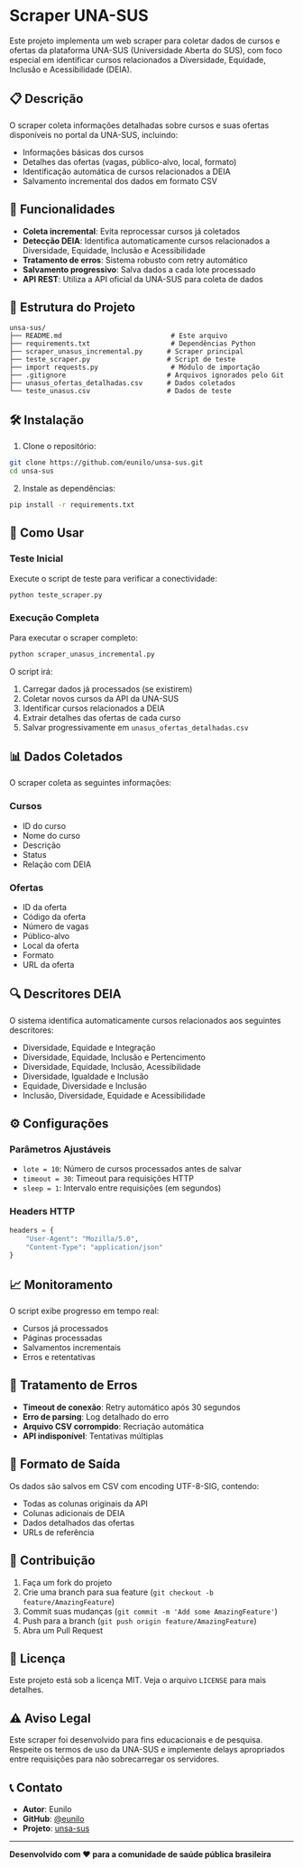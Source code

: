 # Scraper UNA-SUS

Este projeto implementa um web scraper para coletar dados de cursos e ofertas da plataforma UNA-SUS (Universidade Aberta do SUS), com foco especial em identificar cursos relacionados a Diversidade, Equidade, Inclusão e Acessibilidade (DEIA).

## 📋 Descrição

O scraper coleta informações detalhadas sobre cursos e suas ofertas disponíveis no portal da UNA-SUS, incluindo:
- Informações básicas dos cursos
- Detalhes das ofertas (vagas, público-alvo, local, formato)
- Identificação automática de cursos relacionados a DEIA
- Salvamento incremental dos dados em formato CSV

## 🚀 Funcionalidades

- **Coleta incremental**: Evita reprocessar cursos já coletados
- **Detecção DEIA**: Identifica automaticamente cursos relacionados a Diversidade, Equidade, Inclusão e Acessibilidade
- **Tratamento de erros**: Sistema robusto com retry automático
- **Salvamento progressivo**: Salva dados a cada lote processado
- **API REST**: Utiliza a API oficial da UNA-SUS para coleta de dados

## 📁 Estrutura do Projeto

```
unsa-sus/
├── README.md                           # Este arquivo
├── requirements.txt                    # Dependências Python
├── scraper_unasus_incremental.py      # Scraper principal
├── teste_scraper.py                   # Script de teste
├── import requests.py                  # Módulo de importação
├── .gitignore                         # Arquivos ignorados pelo Git
├── unasus_ofertas_detalhadas.csv      # Dados coletados
└── teste_unasus.csv                   # Dados de teste
```

## 🛠️ Instalação

1. Clone o repositório:
```bash
git clone https://github.com/eunilo/unsa-sus.git
cd unsa-sus
```

2. Instale as dependências:
```bash
pip install -r requirements.txt
```

## 📖 Como Usar

### Teste Inicial
Execute o script de teste para verificar a conectividade:
```bash
python teste_scraper.py
```

### Execução Completa
Para executar o scraper completo:
```bash
python scraper_unasus_incremental.py
```

O script irá:
1. Carregar dados já processados (se existirem)
2. Coletar novos cursos da API da UNA-SUS
3. Identificar cursos relacionados a DEIA
4. Extrair detalhes das ofertas de cada curso
5. Salvar progressivamente em `unasus_ofertas_detalhadas.csv`

## 📊 Dados Coletados

O scraper coleta as seguintes informações:

### Cursos
- ID do curso
- Nome do curso
- Descrição
- Status
- Relação com DEIA

### Ofertas
- ID da oferta
- Código da oferta
- Número de vagas
- Público-alvo
- Local da oferta
- Formato
- URL da oferta

## 🔍 Descritores DEIA

O sistema identifica automaticamente cursos relacionados aos seguintes descritores:
- Diversidade, Equidade e Integração
- Diversidade, Equidade, Inclusão e Pertencimento
- Diversidade, Equidade, Inclusão, Acessibilidade
- Diversidade, Igualdade e Inclusão
- Equidade, Diversidade e Inclusão
- Inclusão, Diversidade, Equidade e Acessibilidade

## ⚙️ Configurações

### Parâmetros Ajustáveis
- `lote = 10`: Número de cursos processados antes de salvar
- `timeout = 30`: Timeout para requisições HTTP
- `sleep = 1`: Intervalo entre requisições (em segundos)

### Headers HTTP
```python
headers = {
    "User-Agent": "Mozilla/5.0",
    "Content-Type": "application/json"
}
```

## 📈 Monitoramento

O script exibe progresso em tempo real:
- Cursos já processados
- Páginas processadas
- Salvamentos incrementais
- Erros e retentativas

## 🐛 Tratamento de Erros

- **Timeout de conexão**: Retry automático após 30 segundos
- **Erro de parsing**: Log detalhado do erro
- **Arquivo CSV corrompido**: Recriação automática
- **API indisponível**: Tentativas múltiplas

## 📝 Formato de Saída

Os dados são salvos em CSV com encoding UTF-8-SIG, contendo:
- Todas as colunas originais da API
- Colunas adicionais de DEIA
- Dados detalhados das ofertas
- URLs de referência

## 🤝 Contribuição

1. Faça um fork do projeto
2. Crie uma branch para sua feature (`git checkout -b feature/AmazingFeature`)
3. Commit suas mudanças (`git commit -m 'Add some AmazingFeature'`)
4. Push para a branch (`git push origin feature/AmazingFeature`)
5. Abra um Pull Request

## 📄 Licença

Este projeto está sob a licença MIT. Veja o arquivo `LICENSE` para mais detalhes.

## ⚠️ Aviso Legal

Este scraper foi desenvolvido para fins educacionais e de pesquisa. Respeite os termos de uso da UNA-SUS e implemente delays apropriados entre requisições para não sobrecarregar os servidores.

## 📞 Contato

- **Autor**: Eunilo
- **GitHub**: [@eunilo](https://github.com/eunilo)
- **Projeto**: [unsa-sus](https://github.com/eunilo/unsa-sus)

---

**Desenvolvido com ❤️ para a comunidade de saúde pública brasileira** 